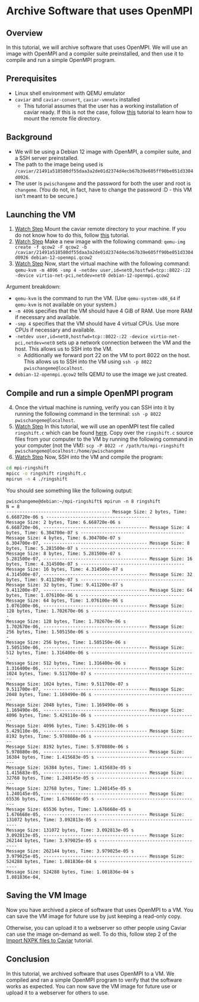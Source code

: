 # Archive Software that uses OpenMPI

## Overview

In this tutorial, we will archive software that uses OpenMPI.
We will use an image with OpenMPI and a compiler suite preinstalled, and then use it to compile and run a simple OpenMPI program.

## Prerequisites

- Linux shell environment with QEMU emulator
- `caviar` and `caviar-convert`, `caviar-vmnetx` installed
  - This tutorial assumes that the user has a working installation of caviar ready. If this is not the case, follow [this](https://github.com/gt-ospo/oss-software-preservation/blob/main/olive/caviar-installation.md) tutorial to learn how to mount the remote file directory. 

## Background

- We will be using a Debian 12 image with OpenMPI, a compiler suite, and a SSH server preinstalled.
- The path to the image being used is `/caviar/21491a518580df55daa3a2de01d2374d4ecb67b39e605ff90be051d3304d0926`.
- The user is `pwischangeme` and the password for both the user and root is `changeme`. (You do not, in fact, have to change the password :D - this VM isn't meant to be secure.)

## Launching the VM 
1. [Watch Step](https://www.youtube.com/watch?v=Dy209cgrlfQ&ab_channel=SaadAta&t=10) Mount the caviar remote directory to your machine. If you do not know how to do this, follow [this](./caviar-installation.md) tutorial. 
2. [Watch Step](https://www.youtube.com/watch?v=Dy209cgrlfQ&ab_channel=SaadAta&t=50) Make a new image with the following command: `qemu-img create -f qcow2 -F qcow2 -b /caviar/21491a518580df55daa3a2de01d2374d4ecb67b39e605ff90be051d3304d0926 debian-12-openmpi.qcow2`
3. [Watch Step](https://www.youtube.com/watch?v=Dy209cgrlfQ&ab_channel=SaadAta&t=58) Now, start the virtual machine with the following command:
```qemu-kvm -m 4096 -smp 4 -netdev user,id=net0,hostfwd=tcp::8022-:22 -device virtio-net-pci,netdev=net0 debian-12-openmpi.qcow2```

Argument breakdown: 
- `qemu-kvm` is the command to run the VM. (Use `qemu-system-x86_64` if `qemu-kvm` is not available on your system.)
- `-m 4096` specifies that the VM should have 4 GiB of RAM. Use more RAM if necessary and available.
- `-smp 4` specifies that the VM should have 4 virtual CPUs. Use more CPUs if necessary and available.
- `-netdev user,id=net0,hostfwd=tcp::8022-:22 -device virtio-net-pci,netdev=net0` sets up a network connection between the VM and the host. This allows us to SSH into the VM.
  - Additionally we forward port 22 on the VM to port 8022 on the host. This allows us to SSH into the VM using `ssh -p 8022 pwischangeme@localhost`.
- `debian-12-openmpi.qcow2` tells QEMU to use the image we just created.

## Compile and run a simple OpenMPI program

4. Once the virtual machine is running, verify you can SSH into it by running the following command in the terminal: `ssh -p 8022 pwischangeme@localhost`.
5. [Watch Step](https://www.youtube.com/watch?v=Dy209cgrlfQ&ab_channel=SaadAta&t=214) In this tutorial, we will use an openMPI test file called `ringshift.c` which can be found [here](./mpi-ringshift/ringshift.c). Copy over the `ringshift.c` source files from your computer to the VM by running the following command in your computer (not the VM): `scp -P 8022 -r /path/to/mpi-ringshift pwischangeme@localhost:/home/pwischangeme`
6. [Watch Step](https://www.youtube.com/watch?v=Dy209cgrlfQ&ab_channel=SaadAta&t=239) Now, SSH into the VM and compile the program:
```bash
cd mpi-ringshift
mpicc -o ringshift ringshift.c
mpirun -n 4 ./ringshift
```

You should see something like the following output:
```
pwischangeme@debian:~/mpi-ringshift$ mpirun -n 8 ringshift
N = 8
--------------------------------------- Message Size: 2 bytes, Time: 6.668720e-06 s ---------------------------------------
Message Size: 2 bytes, Time: 6.668720e-06 s
6.668720e-06, --------------------------------------- Message Size: 4 bytes, Time: 6.304700e-07 s ---------------------------------------
Message Size: 4 bytes, Time: 6.304700e-07 s
6.304700e-07, --------------------------------------- Message Size: 8 bytes, Time: 5.281500e-07 s ---------------------------------------
Message Size: 8 bytes, Time: 5.281500e-07 s
5.281500e-07, --------------------------------------- Message Size: 16 bytes, Time: 4.314500e-07 s ---------------------------------------
Message Size: 16 bytes, Time: 4.314500e-07 s
4.314500e-07, --------------------------------------- Message Size: 32 bytes, Time: 9.411200e-07 s ---------------------------------------
Message Size: 32 bytes, Time: 9.411200e-07 s
9.411200e-07, --------------------------------------- Message Size: 64 bytes, Time: 1.076100e-06 s ---------------------------------------
Message Size: 64 bytes, Time: 1.076100e-06 s
1.076100e-06, --------------------------------------- Message Size: 128 bytes, Time: 1.702670e-06 s ---------------------------------------
Message Size: 128 bytes, Time: 1.702670e-06 s
1.702670e-06, --------------------------------------- Message Size: 256 bytes, Time: 1.505150e-06 s ---------------------------------------
Message Size: 256 bytes, Time: 1.505150e-06 s
1.505150e-06, --------------------------------------- Message Size: 512 bytes, Time: 1.316400e-06 s ---------------------------------------
Message Size: 512 bytes, Time: 1.316400e-06 s
1.316400e-06, --------------------------------------- Message Size: 1024 bytes, Time: 9.511700e-07 s ---------------------------------------
Message Size: 1024 bytes, Time: 9.511700e-07 s
9.511700e-07, --------------------------------------- Message Size: 2048 bytes, Time: 1.169490e-06 s ---------------------------------------
Message Size: 2048 bytes, Time: 1.169490e-06 s
1.169490e-06, --------------------------------------- Message Size: 4096 bytes, Time: 5.429110e-06 s ---------------------------------------
Message Size: 4096 bytes, Time: 5.429110e-06 s
5.429110e-06, --------------------------------------- Message Size: 8192 bytes, Time: 5.970880e-06 s ---------------------------------------
Message Size: 8192 bytes, Time: 5.970880e-06 s
5.970880e-06, --------------------------------------- Message Size: 16384 bytes, Time: 1.415683e-05 s ---------------------------------------
Message Size: 16384 bytes, Time: 1.415683e-05 s
1.415683e-05, --------------------------------------- Message Size: 32768 bytes, Time: 1.240145e-05 s ---------------------------------------
Message Size: 32768 bytes, Time: 1.240145e-05 s
1.240145e-05, --------------------------------------- Message Size: 65536 bytes, Time: 1.676668e-05 s ---------------------------------------
Message Size: 65536 bytes, Time: 1.676668e-05 s
1.676668e-05, --------------------------------------- Message Size: 131072 bytes, Time: 3.092813e-05 s ---------------------------------------
Message Size: 131072 bytes, Time: 3.092813e-05 s
3.092813e-05, --------------------------------------- Message Size: 262144 bytes, Time: 3.979025e-05 s ---------------------------------------
Message Size: 262144 bytes, Time: 3.979025e-05 s
3.979025e-05, --------------------------------------- Message Size: 524288 bytes, Time: 1.081836e-04 s ---------------------------------------
Message Size: 524288 bytes, Time: 1.081836e-04 s
1.081836e-04,
```

## Saving the VM Image

Now you have archived a piece of software that uses OpenMPI to a VM.
You can save the VM image for future use by just keeping a read-only copy.

Otherwise, you can upload it to a webserver so other people using Caviar can use the image on-demand as well.
To do this, follow step 2 of the [Import NXPK files to Caviar](./import-nxpk.md) tutorial.

## Conclusion

In this tutorial, we archived software that uses OpenMPI to a VM.
We compiled and ran a simple OpenMPI program to verify that the software works as expected.
You can now save the VM image for future use or upload it to a webserver for others to use.
